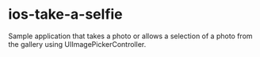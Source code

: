 # ios-take-a-selfie
Sample application that takes a photo or allows a selection of a photo from the gallery using UIImagePickerController.
